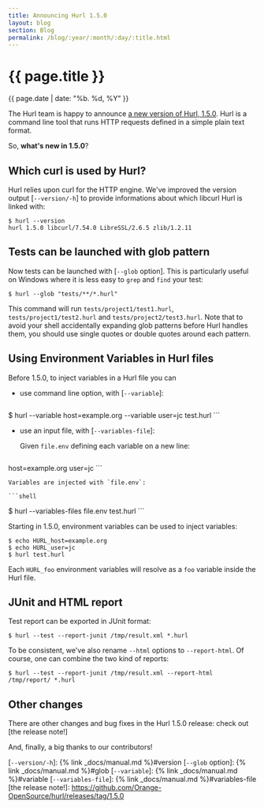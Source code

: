 ```yaml
---
title: Announcing Hurl 1.5.0
layout: blog
section: Blog
permalink: /blog/:year/:month/:day/:title.html
---
```


# {{ page.title }}

<div class="blog-post-date">{{ page.date | date: "%b. %d, %Y" }}</div>

The Hurl team is happy to announce [a new version of Hurl, 1.5.0].
Hurl is a command line tool that runs HTTP requests defined in a simple plain text format.

So, __what's new in 1.5.0__?

## Which curl is used by Hurl?

Hurl relies upon curl for the HTTP engine. We've improved the version output 
[`--version/-h`] to provide informations about which libcurl Hurl is linked with:

```shell
$ hurl --version
hurl 1.5.0 libcurl/7.54.0 LibreSSL/2.6.5 zlib/1.2.11
```

## Tests can be launched with glob pattern

Now tests can be launched with [`--glob` option]. This is particularly useful on
Windows where it is less easy to `grep` and `find` your test:

```shell
$ hurl --glob "tests/**/*.hurl"
```

This command will run `tests/project1/test1.hurl`, `tests/project1/test2.hurl` and
`tests/project2/test3.hurl`. Note that to avoid your shell accidentally expanding glob patterns
before Hurl handles them, you should use single quotes or double quotes around each pattern.

## Using Environment Variables in Hurl files

Before 1.5.0, to inject variables in a Hurl file you can

- use command line option, with [`--variable`]:

    ```shell
$ hurl --variable host=example.org --variable user=jc test.hurl
    ```

- use an input file, with [`--variables-file`]:

    Given `file.env` defining each variable on a new line:

    ```
host=example.org
user=jc
    ```
        
    Variables are injected with `file.env`:

    ```shell
$ hurl --variables-files file.env test.hurl
    ```
    

Starting in 1.5.0, environment variables can be used to inject variables:

```shell
$ echo HURL_host=example.org
$ echo HURL_user=jc
$ hurl test.hurl
```

Each `HURL_foo` environment variables will resolve as a `foo` variable inside 
the Hurl file.

## JUnit and HTML report

Test report can be exported in JUnit format:

```shell
$ hurl --test --report-junit /tmp/result.xml *.hurl
```

To be consistent, we've also rename `--html` options to `--report-html`. Of course, 
one can combine the two kind of reports:

```shell
$ hurl --test --report-junit /tmp/result.xml --report-html /tmp/report/ *.hurl
```

## Other changes

There are other changes and bug fixes in the Hurl 1.5.0 release: check out [the release note!]

And, finally, a big thanks to our contributors!

[a new version of Hurl, 1.5.0]: https://github.com/Orange-OpenSource/hurl/releases/tag/1.5.0
[`--version/-h`]: {% link _docs/manual.md %}#version
[`--glob` option]: {% link _docs/manual.md %}#glob
[`--variable`]: {% link _docs/manual.md %}#variable
[`--variables-file`]: {% link _docs/manual.md %}#variables-file
[the release note!]: https://github.com/Orange-OpenSource/hurl/releases/tag/1.5.0